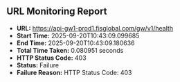 ## URL Monitoring Report

- **URL:** https://api-gw1-prod1.fisglobal.com/gw/v1/health
- **Start Time:** 2025-09-20T10:43:09.099685
- **End Time:** 2025-09-20T10:43:09.180636
- **Total Time Taken:** 0.080951 seconds
- **HTTP Status Code:** 403
- **Status:** Failure
- **Failure Reason:** HTTP Status Code: 403
